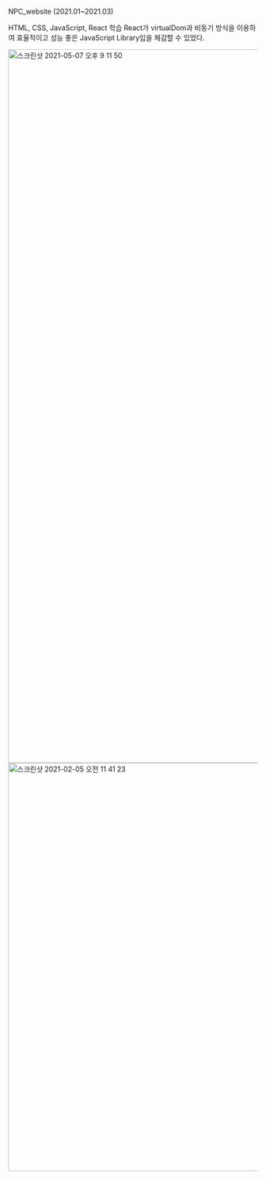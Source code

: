 NPC_website (2021.01~2021.03)

HTML, CSS, JavaScript, React 학습
React가 virtualDom과 비동기 방식을 이용하여 효율적이고 성능 좋은 JavaScript Library임을 체감할 수 있었다.

<img width="1440" alt="스크린샷 2021-05-07 오후 9 11 50" src="https://user-images.githubusercontent.com/67233988/117448658-f7e7cf80-af79-11eb-9cd0-e6a5e3302428.png">

<img width="824" alt="스크린샷 2021-02-05 오전 11 41 23" src="https://user-images.githubusercontent.com/67233988/117448393-a9d2cc00-af79-11eb-9387-0acc1c000651.png">
